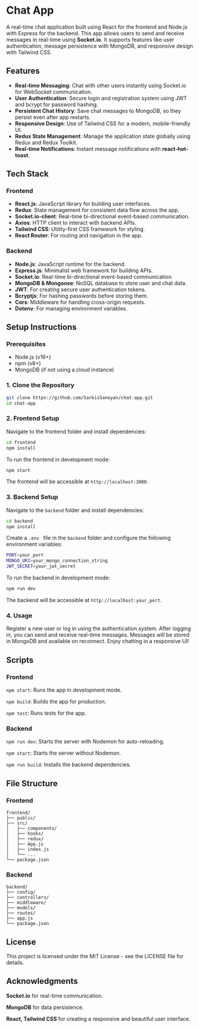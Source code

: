 # Chat App

A real-time chat application built using React for the frontend and Node.js with Express for the backend. This app allows users to send and receive messages in real-time using **Socket.io**. It supports features like user authentication, message persistence with MongoDB, and responsive design with Tailwind CSS.

## Features

- **Real-time Messaging**: Chat with other users instantly using Socket.io for WebSocket communication.
- **User Authentication**: Secure login and registration system using JWT and bcrypt for password hashing.
- **Persistent Chat History**: Save chat messages to MongoDB, so they persist even after app restarts.
- **Responsive Design**: Use of Tailwind CSS for a modern, mobile-friendly UI.
- **Redux State Management**: Manage the application state globally using Redux and Redux Toolkit.
- **Real-time Notifications**: Instant message notifications with **react-hot-toast**.

## Tech Stack

### Frontend
- **React.js**: JavaScript library for building user interfaces.
- **Redux**: State management for consistent data flow across the app.
- **Socket.io-client**: Real-time bi-directional event-based communication.
- **Axios**: HTTP client to interact with backend APIs.
- **Tailwind CSS**: Utility-first CSS framework for styling.
- **React Router**: For routing and navigation in the app.

### Backend
- **Node.js**: JavaScript runtime for the backend.
- **Express.js**: Minimalist web framework for building APIs.
- **Socket.io**: Real-time bi-directional event-based communication.
- **MongoDB & Mongoose**: NoSQL database to store user and chat data.
- **JWT**: For creating secure user authentication tokens.
- **Bcryptjs**: For hashing passwords before storing them.
- **Cors**: Middleware for handling cross-origin requests.
- **Dotenv**: For managing environment variables.

## Setup Instructions

### Prerequisites
- Node.js (v16+)
- npm (v8+)
- MongoDB (if not using a cloud instance)

### 1. Clone the Repository
```bash
git clone https://github.com/SarkisSanoyan/chat-app.git
cd chat-app
```

### 2. Frontend Setup
Navigate to the frontend folder and install dependencies:
```bash
cd frontend
npm install
```
To run the frontend in development mode:
```bash
npm start
```
The frontend will be accessible at ```http://localhost:3000```.

### 3. Backend Setup
Navigate to the ```backend``` folder and install dependencies:
```bash
cd backend
npm install
```
Create a ```.env ``` file in the ```backend``` folder and configure the following environment variables:
```bash
PORT=your_port
MONGO_URI=your_mongo_connection_string
JWT_SECRET=your_jwt_secret
```
To run the backend in development mode:
```bash
npm run dev
```
The backend will be accessible at ```http://localhost:your_port```.

### 4. Usage
Register a new user or log in using the authentication system.
After logging in, you can send and receive real-time messages.
Messages will be stored in MongoDB and available on reconnect.
Enjoy chatting in a responsive UI!

## Scripts

### Frontend

```npm start```: Runs the app in development mode.

```npm build```: Builds the app for production.

```npm test```: Runs tests for the app.

### Backend

```npm run dev```: Starts the server with Nodemon for auto-reloading.

```npm start```: Starts the server without Nodemon.

```npm run build```: Installs the backend dependencies.

## File Structure

### Frontend

```plaintext
frontend/
├── public/
├── src/
│   ├── components/
│   ├── hooks/
│   ├── redux/
│   ├── App.js
│   ├── index.js
│   └── ...
└── package.json
```

### Backend
```plaintext
backend/
├── config/
├── controllers/
├── middleware/
├── models/
├── routes/
├── app.js
└── package.json
```

## License

This project is licensed under the MIT License - see the LICENSE file for details.

## Acknowledgments

**Socket.io** for real-time communication.

**MongoDB** for data persistence.

**React, Tailwind CSS** for creating a responsive and beautiful user interface.
